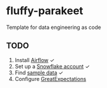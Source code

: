 # fluffy-parakeet
Template for data engineering as code

## TODO
1. Install [Airflow](https://airflow.apache.org/docs/apache-airflow/stable/start/local.html) ✓
2. Set up a [Snowflake account](https://www.mssqltips.com/sqlservertutorial/9285/setting-up-a-snowflake-account/) ✓
3. Find [sample data](https://www.kaggle.com/rikdifos/credit-card-approval-prediction) ✓
4. Configure [GreatExpectations](https://gitlab.com/hashmapinc/oss/great-expectations-poc)

